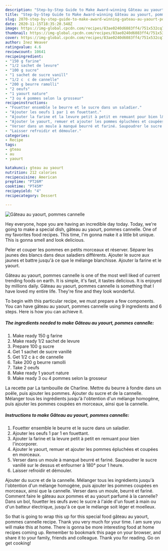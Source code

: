 ```yaml
---
description: "Step-by-Step Guide to Make Award-winning Gâteau au yaourt, pommes cannelle"
title: "Step-by-Step Guide to Make Award-winning Gâteau au yaourt, pommes cannelle"
slug: 2070-step-by-step-guide-to-make-award-winning-gateau-au-yaourt-pommes-cannelle
date: 2020-11-15T18:35:20.548Z
image: https://img-global.cpcdn.com/recipes/83ae0240d6083ff4/751x532cq70/gateau-au-yaourt-pommes-cannelle-photo-principale-de-la-recette.jpg
thumbnail: https://img-global.cpcdn.com/recipes/83ae0240d6083ff4/751x532cq70/gateau-au-yaourt-pommes-cannelle-photo-principale-de-la-recette.jpg
cover: https://img-global.cpcdn.com/recipes/83ae0240d6083ff4/751x532cq70/gateau-au-yaourt-pommes-cannelle-photo-principale-de-la-recette.jpg
author: Inez Weaver
ratingvalue: 4.6
reviewcount: 10641
recipeingredient:
- "150 g farine"
- "1/2 sachet de levure"
- "100 g sucre"
- "1 sachet de sucre vanill"
- "1/2 c  c de cannelle"
- "200 g beurre ramolli"
- "2 oeufs"
- "1 yaourt nature"
- "3 ou 4 pommes selon la grosseur"
recipeinstructions:
- "Fouetter ensemble le beurre et le sucre dans un saladier."
- "Ajouter les oeufs 1 par 1 en fouettant."
- "Ajouter la farine et la levure petit à petit en remuant pour bien l&#39;incorporer."
- "Ajouter le yaourt, remuer et ajouter les pommes épluchées et coupées en morceaux."
- "Verser dans un moule à manqué beurré et fariné. Saupoudrer le sucre vanillé sur le dessus et enfourner à 180° pour 1 heure."
- "Laisser refroidir et démouler."
categories:
- Recipe
tags:
- gteau
- au
- yaourt

katakunci: gteau au yaourt 
nutrition: 212 calories
recipecuisine: American
preptime: "PT26M"
cooktime: "PT45M"
recipeyield: "4"
recipecategory: Dessert

---
```



![Gâteau au yaourt, pommes cannelle](https://img-global.cpcdn.com/recipes/83ae0240d6083ff4/751x532cq70/gateau-au-yaourt-pommes-cannelle-photo-principale-de-la-recette.jpg)

Hey everyone, hope you are having an incredible day today. Today, we're going to make a special dish, gâteau au yaourt, pommes cannelle. One of my favorites food recipes. This time, I'm gonna make it a little bit unique. This is gonna smell and look delicious.

Peler et couper les pommes en petits morceaux et réserver. Séparer les jaunes des blancs dans deux saladiers différents. Ajouter le sucre aux jaunes et battre jusqu&#39;à ce que le mélange blanchisse. Ajouter la farine et le yaourt.

Gâteau au yaourt, pommes cannelle is one of the most well liked of current trending foods on earth. It is simple, it's fast, it tastes delicious. It is enjoyed by millions daily. Gâteau au yaourt, pommes cannelle is something that I have loved my entire life. They're fine and they look wonderful.


To begin with this particular recipe, we must prepare a few components. You can have gâteau au yaourt, pommes cannelle using 9 ingredients and 6 steps. Here is how you can achieve it.

<!--inarticleads1-->

##### The ingredients needed to make Gâteau au yaourt, pommes cannelle:

1. Make ready 150 g farine
1. Make ready 1/2 sachet de levure
1. Prepare 100 g sucre
1. Get 1 sachet de sucre vanillé
1. Get 1/2 c à c de cannelle
1. Take 200 g beurre ramolli
1. Take 2 oeufs
1. Make ready 1 yaourt nature
1. Make ready 3 ou 4 pommes selon la grosseur


La recette par La tambouille de Charline. Mettre du beurre à fondre dans un poêle, puis ajouter les pommes. Ajouter du sucre et de la cannelle. Mélanger tous les ingrédients jusqu&#39;à l&#39;obtention d&#39;un mélange homogène, puis ajouter les pommes coupées en morceaux, ainsi que la cannelle. 

<!--inarticleads2-->

##### Instructions to make Gâteau au yaourt, pommes cannelle:

1. Fouetter ensemble le beurre et le sucre dans un saladier.
1. Ajouter les oeufs 1 par 1 en fouettant.
1. Ajouter la farine et la levure petit à petit en remuant pour bien l&#39;incorporer.
1. Ajouter le yaourt, remuer et ajouter les pommes épluchées et coupées en morceaux.
1. Verser dans un moule à manqué beurré et fariné. Saupoudrer le sucre vanillé sur le dessus et enfourner à 180° pour 1 heure.
1. Laisser refroidir et démouler.


Ajouter du sucre et de la cannelle. Mélanger tous les ingrédients jusqu&#39;à l&#39;obtention d&#39;un mélange homogène, puis ajouter les pommes coupées en morceaux, ainsi que la cannelle. Verser dans un moule, beurré et fariné. Comment faire le gâteau aux pommes et au yaourt parfumé à la cannelle? Dans un bol, fouetter les œufs avec le sucre à l&#39;aide d&#39;un fouet à main ou d&#39;un batteur électrique, jusqu&#39;à ce que le mélange soit léger et moelleux. 

So that is going to wrap this up for this special food gâteau au yaourt, pommes cannelle recipe. Thank you very much for your time. I am sure you will make this at home. There is gonna be more interesting food at home recipes coming up. Remember to bookmark this page on your browser, and share it to your family, friends and colleague. Thank you for reading. Go on get cooking!

